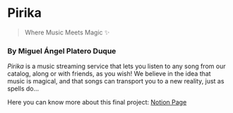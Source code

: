 # Pirika
> Where Music Meets Magic ✨
### By Miguel Ángel Platero Duque

*Pirika* is a music streaming service that lets you listen to any song from our catalog, along or with friends, as you wish!
We believe in the idea that music is magical, and that songs can transport you to a new reality, just as spells do...

Here you can know more about this final project:
[Notion Page](https://www.notion.so/Pirika-1b425bae199580678bbff2d61a7f42d8?pvs=4)
